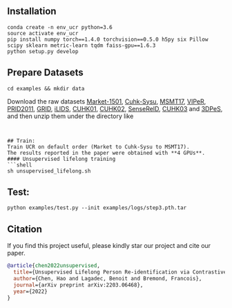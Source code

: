 
## Installation

```shell
conda create -n env_ucr python=3.6
source activate env_ucr 
pip install numpy torch==1.4.0 torchvision==0.5.0 h5py six Pillow scipy sklearn metric-learn tqdm faiss-gpu==1.6.3
python setup.py develop
```

## Prepare Datasets

```shell
cd examples && mkdir data
```
Download the raw datasets [Market-1501](http://www.liangzheng.org/Project/project_reid.html), 
[Cuhk-Sysu](http://www.ee.cuhk.edu.hk/~xgwang/PS/dataset.html), 
[MSMT17](http://www.pkuvmc.com/publications/msmt17.html), 
[VIPeR](http://users.soe.ucsc.edu/~manduchi/VIPeR.v1.0.zip), 
[PRID2011](https://www.tugraz.at/institute/icg/research/team-bischof/lrs/downloads/PRID11/), 
[GRID](http://personal.ie.cuhk.edu.hk/~ccloy/files/datasets/underground_reid.zip), 
[iLIDS](http://www.eecs.qmul.ac.uk/~jason/data/i-LIDS_Pedestrian.tgz), 
[CUHK01](http://www.ee.cuhk.edu.hk/~xgwang/CUHK_identification.html), 
[CUHK02](http://www.ee.cuhk.edu.hk/~xgwang/CUHK_identification.html), 
[SenseReID](https://drive.google.com/file/d/0B56OfSrVI8hubVJLTzkwV2VaOWM/view), 
[CUHK03](http://www.ee.cuhk.edu.hk/~xgwang/CUHK_identification.html) and
[3DPeS](https://aimagelab.ing.unimore.it/imagelab/page.asp?IdPage=16), 
and then unzip them under the directory like
```


## Train:
Train UCR on default order (Market to Cuhk-Sysu to MSMT17). 
The results reported in the paper were obtained with **4 GPUs**.
#### Unsupervised lifelong training
```shell
sh unsupervised_lifelong.sh
```



## Test:
```shell
python examples/test.py --init examples/logs/step3.pth.tar
```

## Citation
If you find this project useful, please kindly star our project and cite our paper.
```bibtex
@article{chen2022unsupervised,
  title={Unsupervised Lifelong Person Re-identification via Contrastive Rehearsal},
  author={Chen, Hao and Lagadec, Benoit and Bremond, Francois},
  journal={arXiv preprint arXiv:2203.06468},
  year={2022}
}

```
